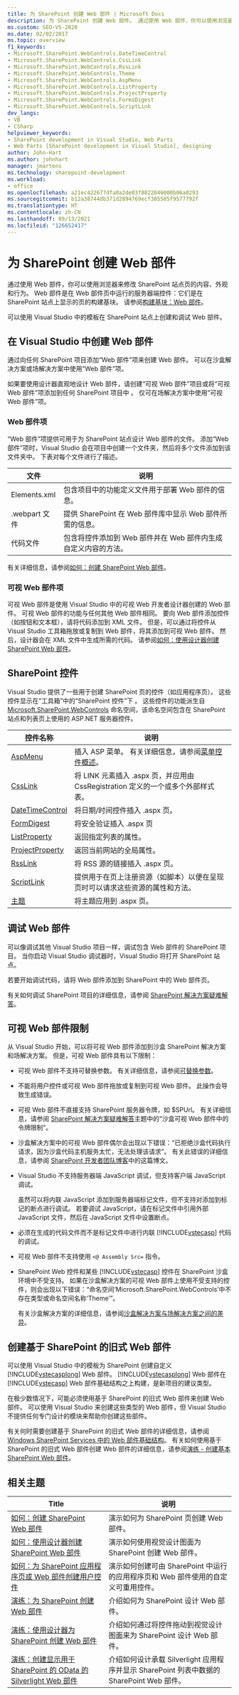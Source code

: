 ```yaml
---
title: 为 SharePoint 创建 Web 部件 | Microsoft Docs
description: 为 SharePoint 创建 Web 部件。 通过使用 Web 部件，你可以使用浏览器来修改 SharePoint 站点页的内容、外观和行为。
ms.custom: SEO-VS-2020
ms.date: 02/02/2017
ms.topic: overview
f1_keywords:
- Microsoft.SharePoint.WebControls.DateTimeControl
- Microsoft.SharePoint.WebControls.CssLink
- Microsoft.SharePoint.WebControls.RssLink
- Microsoft.SharePoint.WebControls.Theme
- Microsoft.SharePoint.WebControls.AspMenu
- Microsoft.SharePoint.WebControls.ListProperty
- Microsoft.SharePoint.WebControls.ProjectProperty
- Microsoft.SharePoint.WebControls.FormsDigest
- Microsoft.SharePoint.WebControls.ScriptLink
dev_langs:
- VB
- CSharp
helpviewer_keywords:
- SharePoint development in Visual Studio, Web Parts
- Web Parts [SharePoint development in Visual Studio], designing
author: John-Hart
ms.author: johnhart
manager: jmartens
ms.technology: sharepoint-development
ms.workload:
- office
ms.openlocfilehash: a21ec422677dfa0a2de03f8822046000b06a0293
ms.sourcegitcommit: b12a38744db371d2894769ecf305585f9577792f
ms.translationtype: HT
ms.contentlocale: zh-CN
ms.lasthandoff: 09/13/2021
ms.locfileid: "126652417"
---
```

# <a name="create-web-parts-for-sharepoint"></a>为 SharePoint 创建 Web 部件
  通过使用 Web 部件，你可以使用浏览器来修改 SharePoint 站点页的内容、外观和行为。 Web 部件是在 Web 部件页中运行的服务器端控件：它们是在 SharePoint 站点上显示的页的构建基块。 请参阅[构建基块：Web 部件](/previous-versions/office/developer/sharepoint-2010/ee535520(v=office.14))。

 可以使用 Visual Studio 中的模板在 SharePoint 站点上创建和调试 Web 部件。

## <a name="create-a-web-part-in-visual-studio"></a>在 Visual Studio 中创建 Web 部件
 通过向任何 SharePoint 项目添加“Web 部件”项来创建 Web 部件。 可以在沙盒解决方案或场解决方案中使用“Web 部件”项。

 如果要使用设计器直观地设计 Web 部件，请创建“可视 Web 部件”项目或将“可视 Web 部件”项添加到任何 SharePoint 项目中 。 仅可在场解决方案中使用“可视 Web 部件”项。

### <a name="web-part-item"></a>Web 部件项
 “Web 部件”项提供可用于为 SharePoint 站点设计 Web 部件的文件。 添加“Web 部件”项时，Visual Studio 会在项目中创建一个文件夹，然后将多个文件添加到该文件夹中。 下表对每个文件进行了描述。

|文件|说明|
|----------|-----------------|
|Elements.xml|包含项目中的功能定义文件用于部署 Web 部件的信息。|
|.webpart 文件|提供 SharePoint 在 Web 部件库中显示 Web 部件所需的信息。|
|代码文件|包含将控件添加到 Web 部件并在 Web 部件内生成自定义内容的方法。|

 有关详细信息，请参阅[如何：创建 SharePoint Web 部件](../sharepoint/how-to-create-a-sharepoint-web-part.md)。

### <a name="visual-web-part-item"></a>可视 Web 部件项
 可视 Web 部件是使用 Visual Studio 中的可视 Web 开发者设计器创建的 Web 部件。 可视 Web 部件的功能与任何其他 Web 部件相同。 要向 Web 部件添加控件（如按钮和文本框），请将代码添加到 XML 文件。 但是，可以通过将控件从 Visual Studio 工具箱拖放或复制到 Web 部件，将其添加到可视 Web 部件。 然后，设计器会在 XML 文件中生成所需的代码。 请参阅[如何：使用设计器创建 SharePoint Web 部件](../sharepoint/how-to-create-a-sharepoint-web-part-by-using-a-designer.md)。

## <a name="sharepoint-controls"></a>SharePoint 控件
 Visual Studio 提供了一些用于创建 SharePoint 页的控件（如应用程序页）。 这些控件显示在“工具箱”中的“SharePoint 控件”下 。 这些控件的功能派生自 [Microsoft.SharePoint.WebControls](/previous-versions/office/sharepoint-server/ms413880(v=office.15)) 命名空间，该命名空间包含在 SharePoint 站点和列表页上使用的 ASP.NET 服务器控件。

|控件名称|说明|
|------------------|-----------------|
|[AspMenu](/previous-versions/office/sharepoint-server/ms454108(v=office.15))|插入 ASP 菜单。 有关详细信息，请参阅[菜单控件概述](/previous-versions/ecs0x9w5(v=vs.140))。|
|[CssLink](/previous-versions/office/sharepoint-server/ms439048(v=office.15))|将 LINK 元素插入 .aspx 页，并应用由 CssRegistration 定义的一个或多个外部样式表。|
|[DateTimeControl](/previous-versions/office/sharepoint-server/ms414993(v=office.15))|将日期/时间控件插入 .aspx 页。|
|[FormDigest](/previous-versions/office/sharepoint-server/ms416616(v=office.15))|将安全验证插入 .aspx 页|
|[ListProperty](/previous-versions/office/sharepoint-server/ms455032(v=office.15))|返回指定列表的属性。|
|[ProjectProperty](/previous-versions/office/sharepoint-server/ms478990(v=office.15))|返回当前网站的全局属性。|
|[RssLink](/previous-versions/office/sharepoint-server/ms457574(v=office.15))|将 RSS 源的链接插入 .aspx 页。|
|[ScriptLink](/previous-versions/office/sharepoint-server/ms411959(v=office.15))|提供用于在页上注册资源（如脚本）以便在呈现页时可以请求这些资源的属性和方法。|
|[主题](/previous-versions/office/sharepoint-server/ms460735(v=office.15))|将主题应用到 .aspx 页。|

## <a name="debug-a-web-part"></a>调试 Web 部件
 可以像调试其他 Visual Studio 项目一样，调试包含 Web 部件的 SharePoint 项目。 当你启动 Visual Studio 调试器时，Visual Studio 将打开 SharePoint 站点。

 若要开始调试代码，请将 Web 部件添加到 SharePoint 中的 Web 部件页。

 有关如何调试 SharePoint 项目的详细信息，请参阅 [SharePoint 解决方案疑难解答](../sharepoint/troubleshooting-sharepoint-solutions.md)。

## <a name="visual-web-part-limitations"></a>可视 Web 部件限制
 从 Visual Studio 开始，可以将可视 Web 部件添加到沙盒 SharePoint 解决方案和场解决方案。 但是，可视 Web 部件具有以下限制：

- 可视 Web 部件不支持可替换参数。 有关详细信息，请参阅[可替换参数](../sharepoint/replaceable-parameters.md)。

- 不能将用户控件或可视 Web 部件拖放或复制到可视 Web 部件。 此操作会导致生成错误。

- 可视 Web 部件不直接支持 SharePoint 服务器令牌，如 $SPUrl。 有关详细信息，请参阅 [SharePoint 解决方案疑难解答](../sharepoint/troubleshooting-sharepoint-solutions.md)主题中的“沙盒可视 Web 部件中的令牌限制”。

- 沙盒解决方案中的可视 Web 部件偶尔会出现以下错误：“已拒绝沙盒代码执行请求，因为沙盒代码主机服务太忙，无法处理该请求”。 有关此错误的详细信息，请参阅 [SharePoint 开发者团队博客](/archive/blogs/sharepointdev/error-the-sandboxed-code-execution-request-was-refused-because-the-sandboxed-code-host-service-was-too-busy-to-handle-the-request-ricky-kirkham#10149157)中的这篇博文。

- Visual Studio 不支持服务器端 JavaScript 调试，但支持客户端 JavaScript 调试。

   虽然可以将内联 JavaScript 添加到服务器端标记文件，但不支持对添加到标记的断点进行调试。 若要调试 JavaScript，请在标记文件中引用外部 JavaScript 文件，然后在 JavaScript 文件中设置断点。

- 必须在生成的代码文件而不是标记文件中进行内联 [!INCLUDE[vstecasp](../sharepoint/includes/vstecasp-md.md)] 代码的调试。

- 可视 Web 部件不支持使用 `<@ Assembly Src=` 指令。

- SharePoint Web 控件和某些 [!INCLUDE[vstecasp](../sharepoint/includes/vstecasp-md.md)] 控件在 SharePoint 沙盒环境中不受支持。 如果在沙盒解决方案的可视 Web 部件上使用不受支持的控件，则会出现以下错误：“命名空间‘Microsoft.SharePoint.WebControls’中不存在类型或命名空间名称‘Theme’”。

  有关沙盒解决方案的详细信息，请参阅[沙盒解决方案与场解决方案之间的差异](../sharepoint/differences-between-sandboxed-and-farm-solutions.md)。

## <a name="create-older-style-sharepoint-based-web-parts"></a>创建基于 SharePoint 的旧式 Web 部件
 可以使用 Visual Studio 中的模板为 SharePoint 创建自定义 [!INCLUDE[vstecasplong](../sharepoint/includes/vstecasplong-md.md)] Web 部件。 [!INCLUDE[vstecasplong](../sharepoint/includes/vstecasplong-md.md)] Web 部件在 [!INCLUDE[vstecasp](../sharepoint/includes/vstecasp-md.md)] Web 部件基础结构之上构建，是新项目的建议类型。

 在极少数情况下，可能必须使用基于 SharePoint 的旧式 Web 部件来创建 Web 部件。 可以使用 Visual Studio 来创建这些类型的 Web 部件，但 Visual Studio 不提供任何专门设计的模块来帮助你创建这些部件。

 有关何时需要创建基于 SharePoint 的旧式 Web 部件的详细信息，请参阅 [Windows SharePoint Services 中的 Web 部件基础结构](/previous-versions/office/developer/sharepoint-2010/ms415560(v=office.14))。 有关如何使用基于 SharePoint 的旧式 Web 部件创建 Web 部件的详细信息，请参阅[演练 - 创建基本 SharePoint Web 部件](/previous-versions/office/ms452873(v=office.14))。

## <a name="related-topics"></a>相关主题

|Title|说明|
|-----------|-----------------|
|[如何：创建 SharePoint Web 部件](../sharepoint/how-to-create-a-sharepoint-web-part.md)|演示如何为 SharePoint 页创建 Web 部件。|
|[如何：使用设计器创建 SharePoint Web 部件](../sharepoint/how-to-create-a-sharepoint-web-part-by-using-a-designer.md)|演示如何使用视觉设计图面为 SharePoint 创建 Web 部件。|
|[如何：为 SharePoint 应用程序页或 Web 部件创建用户控件](../sharepoint/how-to-create-a-user-control-for-a-sharepoint-application-page-or-web-part.md)|演示如何创建可由 SharePoint 中运行的应用程序页和 Web 部件使用的自定义可重用控件。|
|[演练：为 SharePoint 创建 Web 部件](../sharepoint/walkthrough-creating-a-web-part-for-sharepoint.md)|介绍如何为 SharePoint 设计 Web 部件。|
|[演练：使用设计器为 SharePoint 创建 Web 部件](../sharepoint/walkthrough-creating-a-web-part-for-sharepoint-by-using-a-designer.md)|介绍如何通过将控件拖动到视觉设计图面来为 SharePoint 设计 Web 部件。|
|[演练：创建显示用于 SharePoint 的 OData 的 Silverlight Web 部件](../sharepoint/walkthrough-creating-a-silverlight-web-part-that-displays-odata-for-sharepoint.md)|介绍如何设计承载 Silverlight 应用程序并显示 SharePoint 列表中数据的 SharePoint Web 部件。|